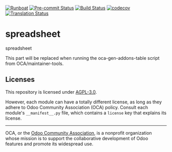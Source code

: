 
[![Runboat](https://img.shields.io/badge/runboat-Try%20me-875A7B.png)](https://runboat.odoo-community.org/builds?repo=OCA/spreadsheet&target_branch=18.0)
[![Pre-commit Status](https://github.com/OCA/spreadsheet/actions/workflows/pre-commit.yml/badge.svg?branch=18.0)](https://github.com/OCA/spreadsheet/actions/workflows/pre-commit.yml?query=branch%3A18.0)
[![Build Status](https://github.com/OCA/spreadsheet/actions/workflows/test.yml/badge.svg?branch=18.0)](https://github.com/OCA/spreadsheet/actions/workflows/test.yml?query=branch%3A18.0)
[![codecov](https://codecov.io/gh/OCA/spreadsheet/branch/18.0/graph/badge.svg)](https://codecov.io/gh/OCA/spreadsheet)
[![Translation Status](https://translation.odoo-community.org/widgets/spreadsheet-18-0/-/svg-badge.svg)](https://translation.odoo-community.org/engage/spreadsheet-18-0/?utm_source=widget)

<!-- /!\ do not modify above this line -->

# spreadsheet

spreadsheet

<!-- /!\ do not modify below this line -->

<!-- prettier-ignore-start -->

[//]: # (addons)

This part will be replaced when running the oca-gen-addons-table script from OCA/maintainer-tools.

[//]: # (end addons)

<!-- prettier-ignore-end -->

## Licenses

This repository is licensed under [AGPL-3.0](LICENSE).

However, each module can have a totally different license, as long as they adhere to Odoo Community Association (OCA)
policy. Consult each module's `__manifest__.py` file, which contains a `license` key
that explains its license.

----
OCA, or the [Odoo Community Association](http://odoo-community.org/), is a nonprofit
organization whose mission is to support the collaborative development of Odoo features
and promote its widespread use.
